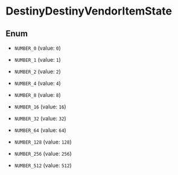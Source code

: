 
# DestinyDestinyVendorItemState

## Enum


* `NUMBER_0` (value: `0`)

* `NUMBER_1` (value: `1`)

* `NUMBER_2` (value: `2`)

* `NUMBER_4` (value: `4`)

* `NUMBER_8` (value: `8`)

* `NUMBER_16` (value: `16`)

* `NUMBER_32` (value: `32`)

* `NUMBER_64` (value: `64`)

* `NUMBER_128` (value: `128`)

* `NUMBER_256` (value: `256`)

* `NUMBER_512` (value: `512`)



